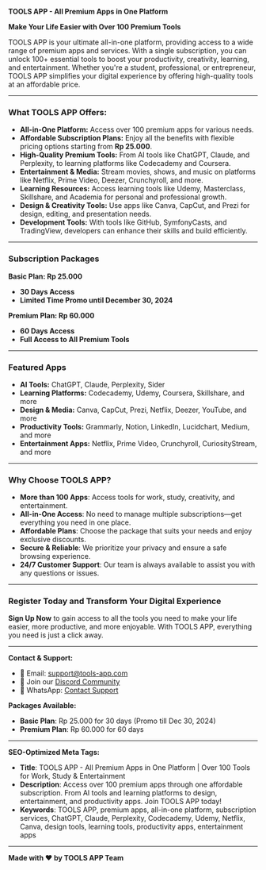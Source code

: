 **TOOLS APP - All Premium Apps in One Platform**

**Make Your Life Easier with Over 100 Premium Tools**

TOOLS APP is your ultimate all-in-one platform, providing access to a wide range of premium apps and services. With a single subscription, you can unlock 100+ essential tools to boost your productivity, creativity, learning, and entertainment. Whether you're a student, professional, or entrepreneur, TOOLS APP simplifies your digital experience by offering high-quality tools at an affordable price.

---

### **What TOOLS APP Offers:**

- **All-in-One Platform:** Access over 100 premium apps for various needs.
- **Affordable Subscription Plans:** Enjoy all the benefits with flexible pricing options starting from **Rp 25.000**.
- **High-Quality Premium Tools:** From AI tools like ChatGPT, Claude, and Perplexity, to learning platforms like Codecademy and Coursera.
- **Entertainment & Media:** Stream movies, shows, and music on platforms like Netflix, Prime Video, Deezer, Crunchyroll, and more.
- **Learning Resources:** Access learning tools like Udemy, Masterclass, Skillshare, and Academia for personal and professional growth.
- **Design & Creativity Tools:** Use apps like Canva, CapCut, and Prezi for design, editing, and presentation needs.
- **Development Tools:** With tools like GitHub, SymfonyCasts, and TradingView, developers can enhance their skills and build efficiently.

---

### **Subscription Packages**

**Basic Plan: Rp 25.000**  
- **30 Days Access**  
- **Limited Time Promo until December 30, 2024**

**Premium Plan: Rp 60.000**  
- **60 Days Access**  
- **Full Access to All Premium Tools**

---

### **Featured Apps**

- **AI Tools:** ChatGPT, Claude, Perplexity, Sider
- **Learning Platforms:** Codecademy, Udemy, Coursera, Skillshare, and more
- **Design & Media:** Canva, CapCut, Prezi, Netflix, Deezer, YouTube, and more
- **Productivity Tools:** Grammarly, Notion, LinkedIn, Lucidchart, Medium, and more
- **Entertainment Apps:** Netflix, Prime Video, Crunchyroll, CuriosityStream, and more

---

### **Why Choose TOOLS APP?**

- **More than 100 Apps**: Access tools for work, study, creativity, and entertainment.
- **All-in-One Access**: No need to manage multiple subscriptions—get everything you need in one place.
- **Affordable Plans**: Choose the package that suits your needs and enjoy exclusive discounts.
- **Secure & Reliable**: We prioritize your privacy and ensure a safe browsing experience.
- **24/7 Customer Support**: Our team is always available to assist you with any questions or issues.

---

### **Register Today and Transform Your Digital Experience**

**Sign Up Now** to gain access to all the tools you need to make your life easier, more productive, and more enjoyable. With TOOLS APP, everything you need is just a click away.

---

**Contact & Support:**
- 📧 Email: [support@tools-app.com](mailto:support@tools-app.com)
- 💬 Join our [Discord Community](https://discord.gg/tools-app)
- 📱 WhatsApp: [Contact Support](https://wa.me/yournumber)

**Packages Available:**  
- **Basic Plan**: Rp 25.000 for 30 days (Promo till Dec 30, 2024)
- **Premium Plan**: Rp 60.000 for 60 days

---

**SEO-Optimized Meta Tags:**

- **Title**: TOOLS APP - All Premium Apps in One Platform | Over 100 Tools for Work, Study & Entertainment
- **Description**: Access over 100 premium apps through one affordable subscription. From AI tools and learning platforms to design, entertainment, and productivity apps. Join TOOLS APP today!
- **Keywords**: TOOLS APP, premium apps, all-in-one platform, subscription services, ChatGPT, Claude, Perplexity, Codecademy, Udemy, Netflix, Canva, design tools, learning tools, productivity apps, entertainment apps

---

**Made with ❤️ by TOOLS APP Team**

